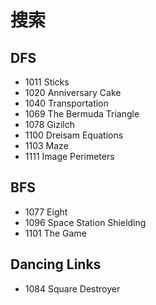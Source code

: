 # 搜索

## DFS

- 1011 Sticks
- 1020 Anniversary Cake
- 1040 Transportation
- 1069 The Bermuda Triangle
- 1078 Gizilch
- 1100 Dreisam Equations
- 1103 Maze
- 1111 Image Perimeters


## BFS

- 1077 Eight
- 1096 Space Station Shielding
- 1101 The Game


## Dancing Links

- 1084 Square Destroyer
